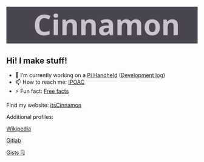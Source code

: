 ![itscinnamon](/itscinnamon.svg)
## Hi! I make stuff!

- 🔭 I’m currently working on a [Pi Handheld](https://github.com/cinnamondev/gamepithing) ([Development log](https://cinnamondev.github.io/projects/minipie/))
- 📫 How to reach me: [IPOAC](https://datatracker.ietf.org/doc/html/rfc2549)
- ⚡ Fun fact: [Free facts](http://randomfactgenerator.net/)

Find my website:
[itsCinnamon](https://www.itscinnamon.me/)




Additional profiles:

[Wikipedia](https://en.wikipedia.org/wiki/User:Prompt0259)

[Gitlab](https://gitlab.com/pr0mpted)

[Gists 🗒️](https://gist.github.com/cinnamondev)

<!--
**cinnamondev/cinnamondev** is a ✨ _special_ ✨ repository because its `README.md` (this file) appears on your GitHub profile.

Here are some ideas to get you started:

- 🔭 I’m currently working on ...
- 🌱 I’m currently learning ...
- 👯 I’m looking to collaborate on ...
- 🤔 I’m looking for help with ...
- 💬 Ask me about ...
- 📫 How to reach me: ...
- 😄 Pronouns: ...
- ⚡ Fun fact: ...
-->
